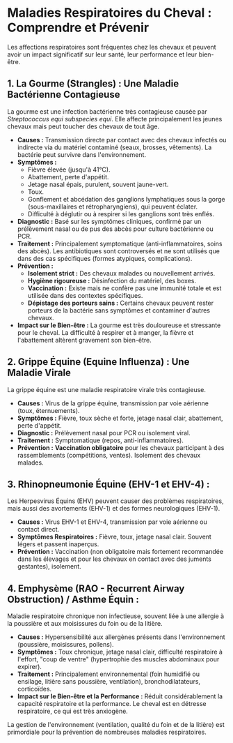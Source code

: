 # Maladies Respiratoires du Cheval : Comprendre et Prévenir

Les affections respiratoires sont fréquentes chez les chevaux et peuvent avoir un impact significatif sur leur santé, leur performance et leur bien-être.

## 1. La Gourme (Strangles) : Une Maladie Bactérienne Contagieuse

La gourme est une infection bactérienne très contagieuse causée par *Streptococcus equi subspecies equi*. Elle affecte principalement les jeunes chevaux mais peut toucher des chevaux de tout âge.

*   **Causes :** Transmission directe par contact avec des chevaux infectés ou indirecte via du matériel contaminé (seaux, brosses, vêtements). La bactérie peut survivre dans l'environnement.
*   **Symptômes :**
    *   Fièvre élevée (jusqu'à 41°C).
    *   Abattement, perte d'appétit.
    *   Jetage nasal épais, purulent, souvent jaune-vert.
    *   Toux.
    *   Gonflement et abcédation des ganglions lymphatiques sous la gorge (sous-maxillaires et rétropharyngiens), qui peuvent éclater.
    *   Difficulté à déglutir ou à respirer si les ganglions sont très enflés.
*   **Diagnostic :** Basé sur les symptômes cliniques, confirmé par un prélèvement nasal ou de pus des abcès pour culture bactérienne ou PCR.
*   **Traitement :** Principalement symptomatique (anti-inflammatoires, soins des abcès). Les antibiotiques sont controversés et ne sont utilisés que dans des cas spécifiques (formes atypiques, complications).
*   **Prévention :**
    *   **Isolement strict :** Des chevaux malades ou nouvellement arrivés.
    *   **Hygiène rigoureuse :** Désinfection du matériel, des boxes.
    *   **Vaccination :** Existe mais ne confère pas une immunité totale et est utilisée dans des contextes spécifiques.
    *   **Dépistage des porteurs sains :** Certains chevaux peuvent rester porteurs de la bactérie sans symptômes et contaminer d'autres chevaux.
*   **Impact sur le Bien-être :** La gourme est très douloureuse et stressante pour le cheval. La difficulté à respirer et à manger, la fièvre et l'abattement altèrent gravement son bien-être.

## 2. Grippe Équine (Equine Influenza) : Une Maladie Virale

La grippe équine est une maladie respiratoire virale très contagieuse.

*   **Causes :** Virus de la grippe équine, transmission par voie aérienne (toux, éternuements).
*   **Symptômes :** Fièvre, toux sèche et forte, jetage nasal clair, abattement, perte d'appétit.
*   **Diagnostic :** Prélèvement nasal pour PCR ou isolement viral.
*   **Traitement :** Symptomatique (repos, anti-inflammatoires).
*   **Prévention :** **Vaccination obligatoire** pour les chevaux participant à des rassemblements (compétitions, ventes). Isolement des chevaux malades.

## 3. Rhinopneumonie Équine (EHV-1 et EHV-4) :

Les Herpesvirus Équins (EHV) peuvent causer des problèmes respiratoires, mais aussi des avortements (EHV-1) et des formes neurologiques (EHV-1).

*   **Causes :** Virus EHV-1 et EHV-4, transmission par voie aérienne ou contact direct.
*   **Symptômes Respiratoires :** Fièvre, toux, jetage nasal clair. Souvent légers et passent inaperçus.
*   **Prévention :** Vaccination (non obligatoire mais fortement recommandée dans les élevages et pour les chevaux en contact avec des juments gestantes), isolement.

## 4. Emphysème (RAO - Recurrent Airway Obstruction) / Asthme Équin :

Maladie respiratoire chronique non infectieuse, souvent liée à une allergie à la poussière et aux moisissures du foin ou de la litière.

*   **Causes :** Hypersensibilité aux allergènes présents dans l'environnement (poussière, moisissures, pollens).
*   **Symptômes :** Toux chronique, jetage nasal clair, difficulté respiratoire à l'effort, "coup de ventre" (hypertrophie des muscles abdominaux pour expirer).
*   **Traitement :** Principalement environnemental (foin humidifié ou ensilage, litière sans poussière, ventilation), bronchodilatateurs, corticoïdes.
*   **Impact sur le Bien-être et la Performance :** Réduit considérablement la capacité respiratoire et la performance. Le cheval est en détresse respiratoire, ce qui est très anxiogène.

La gestion de l'environnement (ventilation, qualité du foin et de la litière) est primordiale pour la prévention de nombreuses maladies respiratoires.
